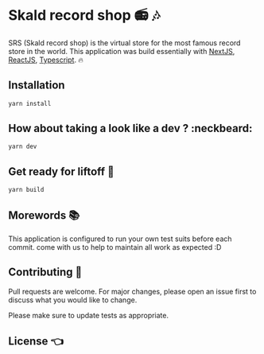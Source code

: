 # Skald record shop :radio: :notes:

SRS (Skald record shop) is the virtual store for the most famous record store in the world. This application was build essentially with [NextJS](https://nextjs.org/), [ReactJS](https://reactjs.org/), [Typescript](https://www.typescriptlang.org/). :fire:

## Installation

```bash
yarn install
```

## How about taking a look like a dev ? :neckbeard:

```bash
yarn dev
```

## Get ready for liftoff :rocket:

```bash
yarn build
```

## Morewords :books:

This application is configured to run your own test suits before each commit. come with us to help to maintain all work as expected :D

## Contributing :pray:

Pull requests are welcome. For major changes, please open an issue first to discuss what you would like to change.

Please make sure to update tests as appropriate.

## License :point_left:
